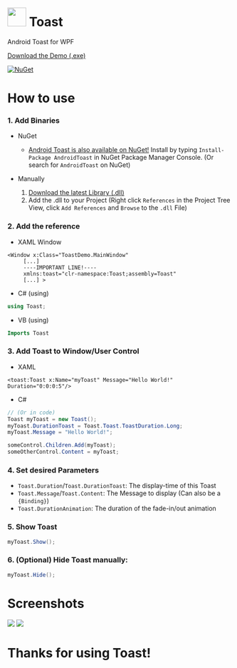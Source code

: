 # <img src="https://github.com/mrousavy/Toast/blob/master/ToastDemo/Resources/Toast_Icon.ico?raw=true" width="42"> Toast
Android Toast for WPF

[Download the Demo (.exe)](https://github.com/mrousavy/Toast/raw/master/ToastDemo/bin/Release/ToastDemo.zip)

[![NuGet](https://img.shields.io/nuget/dt/AndroidToast.svg)](https://www.nuget.org/packages/AndroidToast/)
      
# How to use

### 1. Add Binaries
   + NuGet
      * [Android Toast is also available on NuGet!](https://www.nuget.org/packages/AndroidToast)   Install by typing `Install-Package AndroidToast` in NuGet Package Manager Console. (Or search for `AndroidToast` on NuGet) 

   + Manually
      1. [Download the latest Library (.dll)](https://github.com/mrousavy/Toast/raw/master/Toast/bin/Release/Toast.dll)
      2. Add the .dll to your Project   (Right click `References` in the Project Tree View, click `Add References` and `Browse` to the `.dll` File)

### 2. Add the reference
   * XAML Window
   ```xaml
   <Window x:Class="ToastDemo.MainWindow"
        [...]
        ----IMPORTANT LINE!----
        xmlns:toast="clr-namespace:Toast;assembly=Toast"
        [...] >
   ```

   * C# (using)
   ```cs
   using Toast;
   ```
   
   * VB (using)
   ```vb
   Imports Toast
   ```

### 3. Add Toast to Window/User Control

   * XAML
   ```xaml
   <toast:Toast x:Name="myToast" Message="Hello World!" Duration="0:0:0:5"/>
   ```

   * C#
   ```cs
   // (Or in code)
   Toast myToast = new Toast();
   myToast.DurationToast = Toast.Toast.ToastDuration.Long;
   myToast.Message = "Hello World!";
   
   someControl.Children.Add(myToast);
   someOtherControl.Content = myToast;
   ```
### 4. Set desired Parameters
   * `Toast.Duration`/`Toast.DurationToast`: The display-time of this Toast
   * `Toast.Message`/`Toast.Content`: The Message to display (Can also be a `{Binding}`)
   * `Toast.DurationAnimation`: The duration of the fade-in/out animation

### 5. Show Toast
   ```cs
   myToast.Show();
   ```
   
### 6. (Optional) Hide Toast manually:
   ```cs
   myToast.Hide();
   ```

# Screenshots
<img src="http://i.imgur.com/Wikjo4z.png">
<img src="https://i.gyazo.com/b9d2f30c6c3d4169f8256e9ea2580b06.gif">

# Thanks for using Toast!
